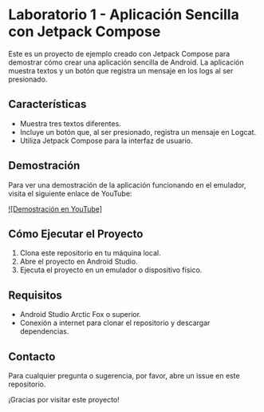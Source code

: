 # Laboratorio 1 - Aplicación Sencilla con Jetpack Compose

Este es un proyecto de ejemplo creado con Jetpack Compose para demostrar cómo crear una aplicación sencilla de Android. La aplicación muestra textos y un botón que registra un mensaje en los logs al ser presionado.

## Características

- Muestra tres textos diferentes.
- Incluye un botón que, al ser presionado, registra un mensaje en Logcat.
- Utiliza Jetpack Compose para la interfaz de usuario.

## Demostración

Para ver una demostración de la aplicación funcionando en el emulador, visita el siguiente enlace de YouTube:

[![Demostración en YouTube]](https://youtu.be/eOtXGGPAZy4)

## Cómo Ejecutar el Proyecto

1. Clona este repositorio en tu máquina local.
2. Abre el proyecto en Android Studio.
3. Ejecuta el proyecto en un emulador o dispositivo físico.

## Requisitos

- Android Studio Arctic Fox o superior.
- Conexión a internet para clonar el repositorio y descargar dependencias.

## Contacto

Para cualquier pregunta o sugerencia, por favor, abre un issue en este repositorio.

¡Gracias por visitar este proyecto!
